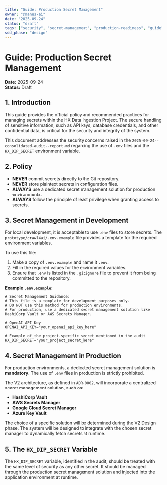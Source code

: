 ```yaml
---
title: "Guide: Production Secret Management"
owner: "@manus-ai"
date: "2025-09-24"
status: "draft"
tags: ["security", "secret-management", "production-readiness", "guide"]
sdd_phase: "design"
---
```


# Guide: Production Secret Management

**Date:** 2025-09-24  
**Status:** Draft

## 1. Introduction

This guide provides the official policy and recommended practices for managing secrets within the HX Data Ingestion Project. The secure handling of sensitive information, such as API keys, database credentials, and other confidential data, is critical for the security and integrity of the system.

This document addresses the security concerns raised in the `2025-09-24--consolidated-audit--report.md` regarding the use of `.env` files and the `HX_DIP_SECRET` environment variable.

## 2. Policy

- **NEVER** commit secrets directly to the Git repository.
- **NEVER** store plaintext secrets in configuration files.
- **ALWAYS** use a dedicated secret management solution for production environments.
- **ALWAYS** follow the principle of least privilege when granting access to secrets.

## 3. Secret Management in Development

For local development, it is acceptable to use `.env` files to store secrets. The `prototype/crawl4ai/.env.example` file provides a template for the required environment variables.

To use this file:

1.  Make a copy of `.env.example` and name it `.env`.
2.  Fill in the required values for the environment variables.
3.  Ensure that `.env` is listed in the `.gitignore` file to prevent it from being committed to the repository.

**Example `.env.example`:**

```
# Secret Management Guidance:
# This file is a template for development purposes only.
# DO NOT use this method for production environments.
# For production, use a dedicated secret management solution like HashiCorp Vault or AWS Secrets Manager.

# OpenAI API Key
OPENAI_API_KEY="your_openai_api_key_here"

# Example of the project-specific secret mentioned in the audit
HX_DIP_SECRET="your_project_secret_here"
```

## 4. Secret Management in Production

For production environments, a dedicated secret management solution is **mandatory**. The use of `.env` files in production is strictly prohibited.

The V2 architecture, as defined in `ADR-0002`, will incorporate a centralized secret management solution, such as:

*   **HashiCorp Vault**
*   **AWS Secrets Manager**
*   **Google Cloud Secret Manager**
*   **Azure Key Vault**

The choice of a specific solution will be determined during the V2 Design phase. The system will be designed to integrate with the chosen secret manager to dynamically fetch secrets at runtime.

## 5. The `HX_DIP_SECRET` Variable

The `HX_DIP_SECRET` variable, identified in the audit, should be treated with the same level of security as any other secret. It should be managed through the production secret management solution and injected into the application environment at runtime.

